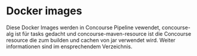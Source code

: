 # Docker images 
Diese Docker Images werden in Concourse Pipeline vewendet, concourse-alg ist für tasks gedacht und concourse-maven-resource ist die Concourse resource die zum builden und cachen von jar verwendet wird. Weiter informationen sind im ensprechendem Verzeichnis.
